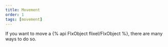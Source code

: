 ```yaml
---
title: Movement
order: 1
tags: [movement]
---
```

If you want to move a {% api FlxObject flixel/FlxObject %}, there are many ways to do so.